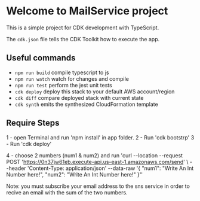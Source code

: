 # Welcome to MailService project

This is a simple project for CDK development with TypeScript.

The `cdk.json` file tells the CDK Toolkit how to execute the app.

## Useful commands

* `npm run build`   compile typescript to js
* `npm run watch`   watch for changes and compile
* `npm run test`    perform the jest unit tests
* `cdk deploy`      deploy this stack to your default AWS account/region
* `cdk diff`        compare deployed stack with current state
* `cdk synth`       emits the synthesized CloudFormation template

## Require Steps
  
1 - open Terminal and run 'npm install' in app folder.
2 - Run  'cdk bootstrp'
3 - Run  'cdk deploy'

4 - choose 2 numbers (num1 & num2) and run 'curl --location --request POST 'https://0n37jw61eb.execute-api.us-east-1.amazonaws.com/send' \ --header 'Content-Type: application/json' \--data-raw '{
    "num1": "Write An Int Number here!",
    "num2": "Write An Int Number here!"
}''

Note: you must subscribe your email address to the sns service in order to recive an email with the sum of the two numbers.
